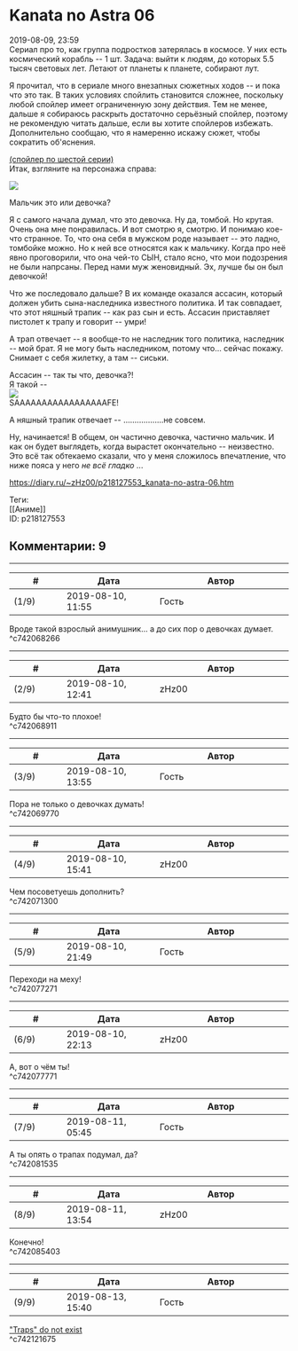 Kanata no Astra 06
==================

  
2019-08-09, 23:59  
 Сериал про то, как группа подростков затерялась в космосе. У них есть космический корабль -- 1 шт. Задача: выйти к людям, до которых 5.5 тысяч световых лет. Летают от планеты к планете, собирают лут.   
   
 Я прочитал, что в сериале много внезапных сюжетных ходов -- и пока что это так. В таких условиях спойлить становится сложнее, поскольку любой спойлер имеет ограниченную зону действия. Тем не менее, дальше я собираюсь раскрыть достаточно серьёзный спойлер, поэтому не рекомендую читать дальше, если вы хотите спойлеров избежать. Дополнительно сообщаю, что я намеренно искажу сюжет, чтобы сократить об'яснения.   
   
  [(спойлер по шестой серии)](https://zHz00.diary.ru/p218127553.htm?index=1#linkmore218127553m1)      
 Итак, взгляните на персонажа справа:   
   
   [![](https://i.imgur.com/fwdt9MBl.jpg)](https://i.imgur.com/fwdt9MB.jpg)     
   
 Мальчик это или девочка?   
   
 Я с самого начала думал, что это девочка. Ну да, томбой. Но крутая. Очень она мне понравилась. И вот смотрю я, смотрю. И понимаю кое-что странное. То, что она себя в мужском роде называет -- это ладно, томбойке можно. Но к ней все относятся как к мальчику. Когда про неё явно проговорили, что она чей-то СЫН, стало ясно, что мои подозрения не были напрсаны. Перед нами муж женовидный. Эх, лучше бы он был девочкой!   
   
 Что же последовало дальше? В их команде оказался ассасин, который должен убить сына-наследника известного политика. И так совпадает, что этот няшный трапик -- как раз сын и есть. Ассасин приставляет пистолет к трапу и говорит -- умри!   
   
 А трап отвечает -- я вообще-то не наследник того политика, наследник -- мой брат. Я не могу быть наследником, потому что... сейчас покажу. Снимает с себя жилетку, а там -- сиськи.   
   
 Ассасин -- так ты что, девочка?!   
 Я такой --   
   [![](https://i.imgur.com/6oDGAqt.png)](https://i.imgur.com/6oDGAqt.png)    
 SAAAAAAAAAAAAAAAAAFE!    
   
 А няшный трапик отвечает -- ..................не совсем.   
   
 Ну, начинается! В общем, он частично девочка, частично мальчик. И как он будет выглядеть, когда вырастет окончательно -- неизвестно. Это всё так обтекаемо сказали, что у меня сложилось впечатление, что ниже пояса у него  *не всё гладко*  ...     
  
<https://diary.ru/~zHz00/p218127553_kanata-no-astra-06.htm>  
  
Теги:  
[[Аниме]]  
ID: p218127553  


Комментарии: 9
--------------

  


---



|         #         |              Дата              |                     Автор                     |           ID           |
| --- | --- | --- | --- |
| (1/9) | 2019-08-10, 11:55 | Гость | c742068266 |

  
 Вроде такой взрослый анимушник... а до сих пор о девочках думает.   
 ^c742068266

---



|         #         |              Дата              |                     Автор                     |           ID           |
| --- | --- | --- | --- |
| (2/9) | 2019-08-10, 12:41 | zHz00 | c742068911 |

  
 Будто бы что-то плохое!   
 ^c742068911

---



|         #         |              Дата              |                     Автор                     |           ID           |
| --- | --- | --- | --- |
| (3/9) | 2019-08-10, 13:55 | Гость | c742069770 |

  
 Пора не только о девочках думать!   
 ^c742069770

---



|         #         |              Дата              |                     Автор                     |           ID           |
| --- | --- | --- | --- |
| (4/9) | 2019-08-10, 15:41 | zHz00 | c742071300 |

  
 Чем посоветуешь дополнить?   
 ^c742071300

---



|         #         |              Дата              |                     Автор                     |           ID           |
| --- | --- | --- | --- |
| (5/9) | 2019-08-10, 21:49 | Гость | c742077271 |

  
 Переходи на меху!   
 ^c742077271

---



|         #         |              Дата              |                     Автор                     |           ID           |
| --- | --- | --- | --- |
| (6/9) | 2019-08-10, 22:13 | zHz00 | c742077771 |

  
 А, вот о чём ты!   
 ^c742077771

---



|         #         |              Дата              |                     Автор                     |           ID           |
| --- | --- | --- | --- |
| (7/9) | 2019-08-11, 05:45 | Гость | c742081535 |

  
 А ты опять о трапах подумал, да?   
 ^c742081535

---



|         #         |              Дата              |                     Автор                     |           ID           |
| --- | --- | --- | --- |
| (8/9) | 2019-08-11, 13:54 | zHz00 | c742085403 |

  
 Конечно!   
 ^c742085403

---



|         #         |              Дата              |                     Автор                     |           ID           |
| --- | --- | --- | --- |
| (9/9) | 2019-08-13, 15:40 | Гость | c742121675 |

  
  ["Traps" do not exist](https://www.youtube.com/watch?v=nxeB2AXIG3E)    
 ^c742121675